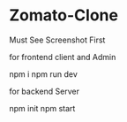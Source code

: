 # Zomato-Clone

Must See Screenshot First

for frontend client and Admin

npm i
npm run dev


for backend Server

npm init
npm start
